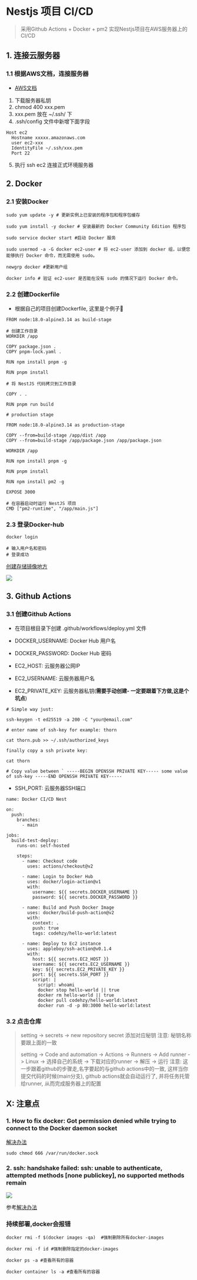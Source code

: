 # Nestjs 项目 CI/CD

> 采用Github Actions + Docker + pm2 实现Nestjs项目在AWS服务器上的CI/CD


## 1. 连接云服务器

### 1.1 根据AWS文档，连接服务器

- [AWS文档](https://docs.aws.amazon.com/zh_cn/AWSEC2/latest/UserGuide/AccessingInstancesLinux.html)


1. 下载服务器私钥
2. chmod 400 xxx.pem
3. xxx.pem 放在 ~/.ssh/ 下
4. .ssh/config 文件中新增下面字段
```shell
Host ec2
  Hostname xxxxx.amazonaws.com
  user ec2-xxx
  IdentityFile ~/.ssh/xxx.pem
  Port 22
```
5. 执行 ssh ec2 连接正式环境服务器


## 2. Docker

### 2.1 安装Docker

```shell
sudo yum update -y # 更新实例上已安装的程序包和程序包缓存

sudo yum install -y docker # 安装最新的 Docker Community Edition 程序包

sudo service docker start #启动 Docker 服务

sudo usermod -a -G docker ec2-user # 将 ec2-user 添加到 docker 组，以便您能够执行 Docker 命令，而无需使用 sudo。

newgrp docker #更新用户组

docker info # 验证 ec2-user 是否能在没有 sudo 的情况下运行 Docker 命令。
```

### 2.2 创建Dockerfile

- 根据自己的项目创建Dockerfile, 这里是个例子🌰
```shell
FROM node:18.0-alpine3.14 as build-stage

# 创建工作目录
WORKDIR /app

COPY package.json .
COPY pnpm-lock.yaml .

RUN npm install pnpm -g

RUN pnpm install

# 将 NestJS 代码拷贝到工作目录

COPY . .

RUN pnpm run build

# production stage

FROM node:18.0-alpine3.14 as production-stage

COPY --from=build-stage /app/dist /app
COPY --from=build-stage /app/package.json /app/package.json

WORKDIR /app

RUN npm install pnpm -g

RUN pnpm install

RUN npm install pm2 -g

EXPOSE 3000

# 在容器启动时运行 NestJS 项目
CMD ["pm2-runtime", "/app/main.js"]
```

### 2.3 登录Docker-hub

```shell
docker login

# 输入用户名和密码
# 登录成功
```

[创建存储镜像地方](https://hub.docker.com/repositories/codehzy)

![](https://imgsbed-1301560453.cos.ap-shanghai.myqcloud.com//blog202308010045522.png)

## 3. Github Actions

### 3.1 创建Github Actions

- 在项目根目录下创建 .github/workflows/deploy.yml 文件

- DOCKER_USERNAME: Docker Hub 用户名
- DOCKER_PASSWORD: Docker Hub 密码
- EC2_HOST: 云服务器公网IP
- EC2_USERNAME: 云服务器用户名
- EC2_PRIVATE_KEY: 云服务器私钥(**需要手动创建- 一定要跟着下方做,这是个坑点**)
```shell
# Simple way just:

ssh-keygen -t ed25519 -a 200 -C "your@email.com"

# enter name of ssh-key for example: thorn

cat thorn.pub >> ~/.ssh/authorized_keys

finally copy a ssh private key:

cat thorn

# Copy value between ` -----BEGIN OPENSSH PRIVATE KEY----- some value of ssh-key -----END OPENSSH PRIVATE KEY-----
```
- SSH_PORT: 云服务器SSH端口

```shell
name: Docker CI/CD Nest

on:
  push:
    branches:
      - main

jobs:
  build-test-deploy:
    runs-on: self-hosted

    steps:
      - name: Checkout code
        uses: actions/checkout@v2

      - name: Login to Docker Hub
        uses: docker/login-action@v1
        with:
          username: ${{ secrets.DOCKER_USERNAME }}
          password: ${{ secrets.DOCKER_PASSWORD }}

      - name: Build and Push Docker Image
        uses: docker/build-push-action@v2
        with:
          context: .
          push: true
          tags: codehzy/hello-world:latest

      - name: Deploy to Ec2 instance
        uses: appleboy/ssh-action@v0.1.4
        with:
          host: ${{ secrets.EC2_HOST }}
          username: ${{ secrets.EC2_USERNAME }}
          key: ${{ secrets.EC2_PRIVATE_KEY }}
          port: ${{ secrets.SSH_PORT }}
          script: |
            script: whoami
            docker stop hello-world || true
            docker rm hello-world || true
            docker pull codehzy/hello-world:latest
            docker run -d -p 80:3000 hello-world:latest
```


### 3.2 点击仓库

> setting -> secrets -> new repository secret 添加对应秘钥
> 注意: 秘钥名称要跟上面的一致
> 
> setting -> Code and automation -> Actions -> Runners -> Add runner -> Linux -> 选择自己的系统 -> 下载对应的runner -> 解压 -> 运行
> 注意: 这一步跟着github的步骤走,名字要起的与github actions中的一致, 这样当你提交代码的时候(main分支), github actions就会自动运行了, 并将任务托管给runner, 从而完成服务器上的配置



## X: 注意点

### 1. How to fix docker: Got permission denied while trying to connect to the Docker daemon socket

[解决办法](https://www.digitalocean.com/community/questions/how-to-fix-docker-got-permission-denied-while-trying-to-connect-to-the-docker-daemon-socket)

```shell
sudo chmod 666 /var/run/docker.sock
```

### 2. ssh: handshake failed: ssh: unable to authenticate, attempted methods [none publickey], no supported methods remain

![](https://imgsbed-1301560453.cos.ap-shanghai.myqcloud.com//blog202308010051216.png)

参考[解决办法](https://github.com/appleboy/ssh-action/issues/80)


### 持续部署,docker会报错

```shell
docker rmi -f $(docker images -qa)  #强制删除所有docker-images

docker rmi -f id #强制删除指定的docker-images

docker ps -a #查看所有的容器

docker container ls -a #查看所有的容器
```
